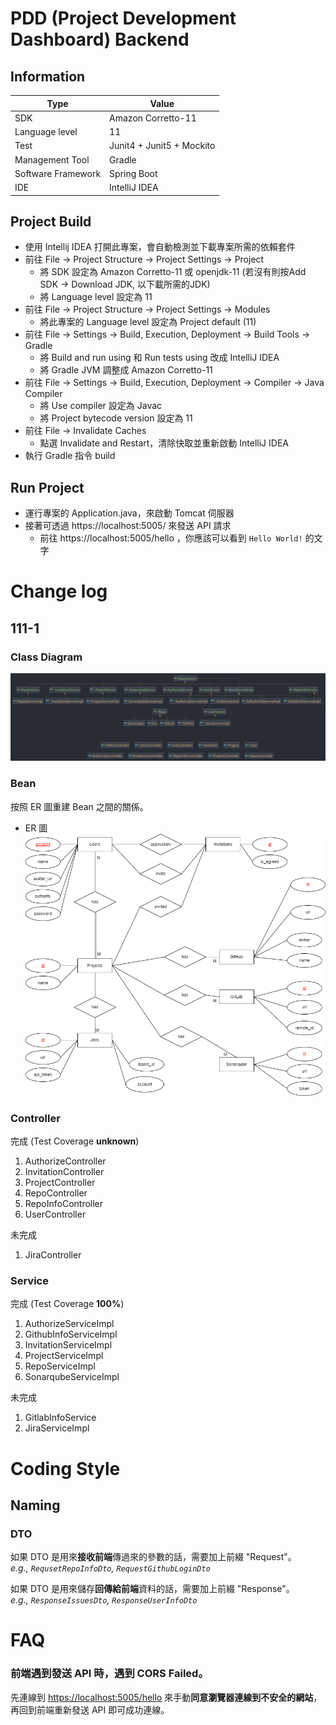 # PDD (Project Development Dashboard) Backend

## Information
| Type               | Value                     |
|--------------------|---------------------------|
| SDK                | Amazon Corretto-11        |
| Language level     | 11                        |
| Test               | Junit4 + Junit5 + Mockito |
| Management Tool    | Gradle                    |
| Software Framework | Spring Boot               |
| IDE                | IntelliJ IDEA             |

## Project Build

- 使用 Intellij IDEA 打開此專案，會自動檢測並下載專案所需的依賴套件
- 前往 File -> Project Structure -> Project Settings -> Project
  - 將 SDK 設定為 Amazon Corretto-11 或 openjdk-11 (若沒有則按Add SDK -> Download JDK, 以下載所需的JDK)
  - 將 Language level 設定為 11
- 前往 File -> Project Structure -> Project Settings -> Modules
  - 將此專案的 Language level 設定為 Project default (11)
- 前往 File -> Settings -> Build, Execution, Deployment -> Build Tools -> Gradle
  - 將 Build and run using 和 Run tests using 改成 IntelliJ IDEA
  - 將 Gradle JVM 調整成 Amazon Corretto-11
- 前往 File -> Settings -> Build, Execution, Deployment -> Compiler -> Java Compiler
  - 將 Use compiler 設定為 Javac
  - 將 Project bytecode version 設定為 11
- 前往 File -> Invalidate Caches
  - 點選 Invalidate and Restart，清除快取並重新啟動 IntelliJ IDEA
- 執行 Gradle 指令 build

## Run Project

- 運行專案的 Application.java，來啟動 Tomcat 伺服器
- 接著可透過 https://localhost:5005/ 來發送 API 請求
  - 前往 https://localhost:5005/hello ，你應該可以看到 `Hello World!` 的文字

# Change log

## 111-1

### Class Diagram

![Class diagram](images/class_diagram.png)

### Bean

按照 ER 圖重建 Bean 之間的關係。

- ER 圖
  ![ER diagram](images/er_diagram.png)

### Controller

完成 (Test Coverage **unknown**)

1. AuthorizeController
2. InvitationController
3. ProjectController
4. RepoController
5. RepoInfoController
6. UserController

未完成

1. JiraController

### Service

完成 (Test Coverage **100%**)

1. AuthorizeServiceImpl
2. GithubInfoServiceImpl
3. InvitationServiceImpl
4. ProjectServiceImpl
5. RepoServiceImpl
6. SonarqubeServiceImpl

未完成

1. GitlabInfoService
2. JiraServiceImpl

# Coding Style

## Naming

### DTO

如果 DTO 是用來**接收前端**傳過來的參數的話，需要加上前綴 "Request"。  
_e.g., `RequsetRepoInfoDto`, `RequestGithubLoginDto`_

如果 DTO 是用來儲存**回傳給前端**資料的話，需要加上前綴 "Response"。  
_e.g., `ResponseIssuesDto`, `ResponseUserInfoDto`_

# FAQ

### 前端遇到發送 API 時，遇到 CORS Failed。

先連線到 [https://localhost:5005/hello](https://localhost:5005/hello) 來手動**同意瀏覽器連線到不安全的網站**，再回到前端重新發送
API 即可成功連線。
